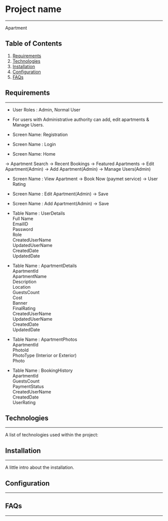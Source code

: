 # Project name
***
Apartment

## Table of Contents
1. [Requirements](#requirements)
2. [Technologies](#technologies)
3. [Installation](#installation)
4. [Configuration](#configuration)
5. [FAQs](#faqs)

## Requirements
***
- User Roles : Admin, Normal User
- For users with Administrative authority can add, edit apartments & Manage Users.

- Screen Name: Registration

- Screen Name : Login

- Screen Name: Home

-> Apartment Search
-> Recent Bookings
-> Featured Apartments
-> Edit Apartment(Admin)
-> Add Apartment(Admin)
-> Manage Users(Admin)

- Screen Name : View Apartment
-> Book Now (paymet service) -> User Rating

- Screen Name : Edit Apartment(Admin)
-> Save

- Screen Name : Add Apartment(Admin)
-> Save

- Table Name : UserDetails\
Full Name\
EmailID\
Password\
Role\
CreatedUserName\
UpdatedUserName\
CreatedDate\
UpdatedDate

- Table Name : ApartmentDetails\
ApartmentId\
ApartmentName\
Description\
Location\
GuestsCount\
Cost\
Banner\
FinalRating\
CreatedUserName\
UpdatedUserName\
CreatedDate\
UpdatedDate

- Table Name : ApartmentPhotos\
ApartmentId\
PhotoId\
PhotoType (Interior or Exterior)\
Photo

- Table Name : BookingHistory\
ApartmentId\
GuestsCount\
PaymentStatus\
CreatedUserName\
CreatedDate\
UserRating


## Technologies
***
A list of technologies used within the project:

## Installation
***
A little intro about the installation. 

## Configuration
***

## FAQs
***

